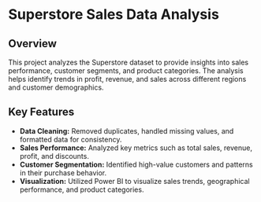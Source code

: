 # Superstore Sales Data Analysis

## Overview

This project analyzes the Superstore dataset to provide insights into sales performance, customer segments, and product categories. The analysis helps identify trends in profit, revenue, and sales across different regions and customer demographics.

## Key Features
- **Data Cleaning:** Removed duplicates, handled missing values, and formatted data for consistency.
- **Sales Performance:** Analyzed key metrics such as total sales, revenue, profit, and discounts.
- **Customer Segmentation:** Identified high-value customers and patterns in their purchase behavior.
- **Visualization:** Utilized Power BI to visualize sales trends, geographical performance, and product categories.
